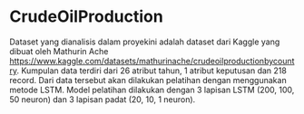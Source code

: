 # CrudeOilProduction
Dataset yang dianalisis dalam proyekini adalah dataset dari Kaggle yang dibuat oleh Mathurin Ache https://www.kaggle.com/datasets/mathurinache/crudeoilproductionbycountry. Kumpulan data terdiri dari 26 atribut tahun, 1 atribut keputusan dan 218 record. Dari data tersebut akan dilakukan pelatihan dengan menggunakan metode LSTM. Model pelatihan dilakukan dengan 3 lapisan LSTM (200, 100, 50 neuron) dan 3 lapisan padat (20, 10, 1 neuron).
